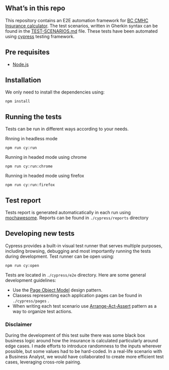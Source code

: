 ## What’s in this repo
This repository contains an E2E automation framework for [BC CMHC Insurance calculator](https://www.ratehub.ca/cmhc-insurance-british-columbia). The test scenarios, written in Gherkin syntax can be found in the [TEST-SCENARIOS.md](TEST-SCENARIOS.md) file. These tests have been automated using [cypress](https://www.cypress.io/) testing framework.


## Pre requisites
- [Node.js](https://nodejs.org/en/download)

## Installation
We only need to install the dependencies using:
```
npm install
```

## Running the tests
Tests can be run in different ways according to your needs.

Rnning in headless mode
```
npm run cy:run
```

Running in headed mode using chrome
```
npm run cy:run:chrome
```

Running in headed mode using firefox
```
npm run cy:run:firefox
```

## Test report
Tests report is generated automaticatically in each run using [mochawesome](https://www.npmjs.com/package/mochawesome). Reports can be found in `./cypress/reports` directory

## Developing new tests
Cypress provides a built-in visual test runner that serves multiple purposes, including browsing, debugging and most importantly running the tests during development. Test runner can be open using:
```
npm run cy:open
```

Tests are located in `./cypress/e2e` directory. Here are some general development guidelines: 
- Use the [Page Object Model](https://docs.cypress.io/guides/end-to-end-testing/protractor-to-cypress#Using-Page-Objects) design pattern. 
- Classess representing each application pages can be found in `./cypress/pages` .
- When writing each test scenario use [Arrange-Act-Assert](https://automationpanda.com/2020/07/07/arrange-act-assert-a-pattern-for-writing-good-tests/) pattern as a way to organize test actions.

### Disclaimer

During the development of this test suite there was some black box business logic around how the insurance is calculated particularly around edge cases. I made efforts to introduce randomness to the inputs wherever possible, but some values had to be hard-coded. In a real-life scenario with a Business Analyst, we would have collaborated to create more efficient test cases, leveraging cross-role pairing.
